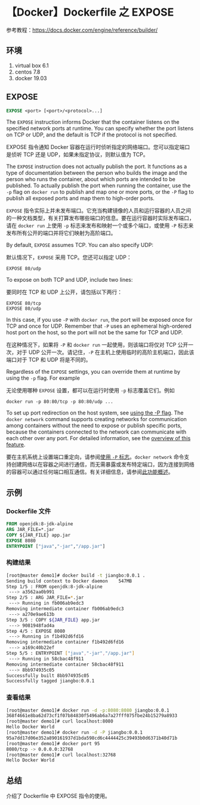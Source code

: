 # 【Docker】Dockerfile 之 EXPOSE

参考教程：https://docs.docker.com/engine/reference/builder/

## 环境

1. virtual box 6.1
2. centos 7.8
3. docker 19.03

## EXPOSE

```Dockerfile
EXPOSE <port> [<port>/<protocol>...]
```

The `EXPOSE` instruction informs Docker that the container listens on the specified network ports at runtime. You can specify whether the port listens on TCP or UDP, and the default is TCP if the protocol is not specified.

EXPOSE 指令通知 Docker 容器在运行时侦听指定的网络端口。您可以指定端口是侦听 TCP 还是 UDP，如果未指定协议，则默认值为 TCP。

The `EXPOSE` instruction does not actually publish the port. It functions as a type of documentation between the person who builds the image and the person who runs the container, about which ports are intended to be published. To actually publish the port when running the container, use the `-p` flag on `docker run` to publish and map one or more ports, or the `-P` flag to publish all exposed ports and map them to high-order ports.

`EXPOSE` 指令实际上并未发布端口。它充当构建镜像的人员和运行容器的人员之间的一种文档类型，有关打算发布哪些端口的信息。要在运行容器时实际发布端口，请在 `docker run` 上使用 `-p` 标志来发布和映射一个或多个端口，或使用 `-P` 标志来发布所有公开的端口并将它们映射为高阶端口。

By default, `EXPOSE` assumes TCP. You can also specify UDP:

默认情况下，`EXPOSE` 采用 TCP。您还可以指定 UDP：

```
EXPOSE 80/udp
```

To expose on both TCP and UDP, include two lines:

要同时在 TCP 和 UDP 上公开，请包括以下两行：

```
EXPOSE 80/tcp
EXPOSE 80/udp
```

In this case, if you use `-P` with `docker run`, the port will be exposed once for TCP and once for UDP. Remember that `-P` uses an ephemeral high-ordered host port on the host, so the port will not be the same for TCP and UDP.

在这种情况下，如果将 `-P` 和 `docker run` 一起使用，则该端口将仅对 TCP 公开一次，对于 UDP 公开一次。请记住，`-P` 在主机上使用临时的高阶主机端口，因此该端口对于 TCP 和 UDP 将是不同的。

Regardless of the `EXPOSE` settings, you can override them at runtime by using the `-p` flag. For example

无论使用哪种 `EXPOSE` 设置，都可以在运行时使用 `-p` 标志覆盖它们。例如

```
docker run -p 80:80/tcp -p 80:80/udp ...
```

To set up port redirection on the host system, see [using the -P flag](https://docs.docker.com/engine/reference/run/#expose-incoming-ports). The `docker network` command supports creating networks for communication among containers without the need to expose or publish specific ports, because the containers connected to the network can communicate with each other over any port. For detailed information, see the [overview of this feature](https://docs.docker.com/engine/userguide/networking/).

要在主机系统上设置端口重定向，请参阅[使用 `-P` 标志](https://docs.docker.com/engine/reference/run/#expose-incoming-ports)。`docker network` 命令支持创建网络以在容器之间进行通信，而无需暴露或发布特定端口，因为连接到网络的容器可以通过任何端口相互通信。有关详细信息，请参阅[此功能概述](https://docs.docker.com/engine/userguide/networking/)。

## 示例

### Dockerfile 文件

```Dockerfile
FROM openjdk:8-jdk-alpine
ARG JAR_FILE=*.jar
COPY ${JAR_FILE} app.jar
EXPOSE 8080
ENTRYPOINT ["java","-jar","/app.jar"]
```

### 构建结果

```sh
[root@master demo1]# docker build -t jiangbo:0.0.1 .
Sending build context to Docker daemon    547MB
Step 1/5 : FROM openjdk:8-jdk-alpine
 ---> a3562aa0b991
Step 2/5 : ARG JAR_FILE=*.jar
 ---> Running in fb006ab9edc3
Removing intermediate container fb006ab9edc3
 ---> a270e9ae613b
Step 3/5 : COPY ${JAR_FILE} app.jar
 ---> 9081948fad4a
Step 4/5 : EXPOSE 8080
 ---> Running in f1b492d6fd16
Removing intermediate container f1b492d6fd16
 ---> a169c40b22ef
Step 5/5 : ENTRYPOINT ["java","-jar","/app.jar"]
 ---> Running in 58cbac48f911
Removing intermediate container 58cbac48f911
 ---> 8bb974935c05
Successfully built 8bb974935c05
Successfully tagged jiangbo:0.0.1
```

### 查看结果

```sh
[root@master demo1]# docker run -d -p:8080:8080 jiangbo:0.0.1
368f4661e8ba62d73cf1f07b84830f5496ab6a7a27fff075fbe24b15279a8933
[root@master demo1]# curl localhost:8080
Hello Docker World
[root@master demo1]# docker run -d -P jiangbo:0.0.1
95a7dd17d06e352a890161937d1bda598cd6c4444425c39493b0d6371b40d71b
[root@master demo1]# docker port 95
8080/tcp -> 0.0.0.0:32768
[root@master demo1]# curl localhost:32768
Hello Docker World
```


## 总结

介绍了 Dockerfile 中 EXPOSE 指令的使用。